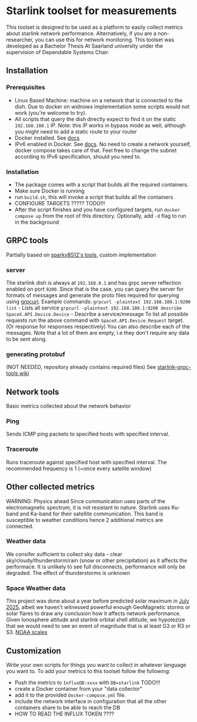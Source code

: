 # Starlink toolset for measurements
This toolset is designed to be used as a platform to easily collect metrics about starlink network performance.
Alternatively, if you are a non-researcher, you can use this for network monitoring.
This toolset was developed as a Bachelor Thesis At Saarland university under the supervision of Dependable Systems Chair.

## Installation
### Prerequisites
 - Linux Based Machine: machine on a network that is connected to the dish. Due to docker on widnows implementation some scripts would not work (you're welcome to try).
 - All scripts that query the dish directly expect to find it on the static `192.168.100.1` IP. Note: this IP works in bypass mode as well, although you might need to add a static route to your router
 - Docker installed. See [docs](https://docs.docker.com/get-docker/)
 - IPv6 enabled in Docker. See [docs](https://docs.docker.com/config/daemon/ipv6/). No need to create a network yourself, docker compose takes care of that. Feel free to change the subnet according to IPv6 specification, should you need to.
### Installation
 - The package comes with a script that builds all the required containers.
 - Make sure Docker is running
 - run `build.sh`, this will invoke a script that builds all the containers
 - CONFIGURE TARGETS ????? TODO!!!
 - After the script finishes and you have configured targets, run `docker compose up` from the root of this directory. Optionally, add `-d` flag to run in the background

## GRPC tools
Partially based on [sparky8512's tools](https://github.com/sparky8512/starlink-grpc-tools), custom implementation
### server
The starlink dish is always at `192.168.0.1` and has grpc server reflection enabled on port `9200`.
Since that is the case, you can query the server for formats of messages and generate the proto files required for querying using [grpcurl](https://github.com/fullstorydev/grpcurl).
Example commands:
`grpcurl -plaintext 192.168.100.1:9200 list` - Lists all service
`grpcurl -plaintext 192.168.100.1:9200 describe SpaceX.API.Device.Device` - Describe a service/message
To list all possible requests run the above command with `SpaceX.API.Device.Request` target. (Or response for responses respectively)
You can also describe each of the messages. Note that a lot of them are empty, i.e they don't require any data to be sent along.
### generating protobuf
(NOT NEEDED, repository already contains required files)
See [starlink-grpc-tools wiki](https://github.com/sparky8512/starlink-grpc-tools/wiki/gRPC-Protocol-Modules#using-extract_protosetpy)

## Network tools
Basic metrics collected about the network behavior
### Ping
Sends ICMP ping packets to specified hosts with specified interval.
### Traceroute
Runs traceroute against specified host with specified interval.
The recommended frequency is 1 (=once every satelite window)

## Other collected metrics
WARNING: Physics ahead
Since communication uses parts of the electromagnetic spectrum, it is not resistant to nature. 
Starlink uses Ku-band and Ka-band for their satellite communication. This band is susceptible to weather conditions hence 2 additional metrics are connected.
### Weather data
We consifer sufficient to collect sky data - clear sky/cloudy/thunderstorm/rain (snow or other precipitation) as it affects the performace.
It is unlikely to see full disconnects, performance will only be degraded.
The effect of thunderstorms is unknown
### Space Weather data
This project was done about a year before predicted solar maximum in [July 2025](https://www.swpc.noaa.gov/products/solar-cycle-progression), albeit we haven't witnessed powerful enough GeoMagnetic storms or solar flares to draw any conclusion how it affects network performance. 
Given Ionosphere altitude and starlink orbital shell altitude, we hypotezize that we would need to see an event of magnitude that is at least G3 or R3 or S3. [NOAA scales](https://www.swpc.noaa.gov/noaa-scales-explanation)

## Customization
Write your own scripts for things you want to collect in whatever language you want to.
To add your metrics to this toolset follow the following:
 - Push the metrics to `InfluxDB:xxxx` with `DB=starlink` TODO!!!
 - create a Docker container from your "data collector"
 - add it to the provided `Docker-compose.yml` file. 
 - include the network interface in configuration that all the other containers share to be able to reach the DB
 - HOW TO READ THE INFLUX TOKEN ????